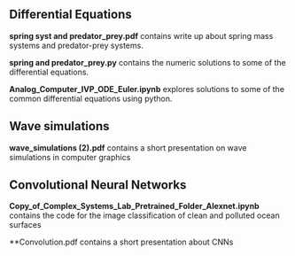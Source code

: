 ## Differential Equations
**spring syst and predator_prey.pdf** contains write up about spring mass systems and predator-prey systems.

**spring and predator_prey.py** contains the numeric solutions to some of the differential equations.

**Analog_Computer_IVP_ODE_Euler.ipynb** explores solutions to some of the common differential equations using python.


## Wave simulations
**wave_simulations (2).pdf** contains a short presentation on wave simulations in computer graphics

## Convolutional Neural Networks
**Copy_of_Complex_Systems_Lab_Pretrained_Folder_Alexnet.ipynb** contains the code for the image classification of clean and polluted ocean surfaces

**Convolution.pdf contains a short presentation about CNNs
